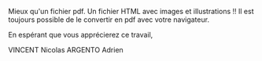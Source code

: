 Mieux qu'un fichier pdf. Un fichier HTML avec images et illustrations !!
Il est toujours possible de le convertir en pdf avec votre navigateur.

En espérant que vous apprécierez ce travail,

VINCENT Nicolas
ARGENTO Adrien